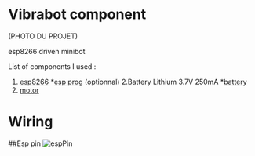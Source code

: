 # Vibrabot component
(PHOTO DU PROJET)

esp8266 driven minibot

List of components I used :
1. [esp8266](https://www.gotronic.fr/art-module-esp8266-25664.htm#complte_desc)
   *[esp prog](https://www.gotronic.fr/art-module-de-programmation-pour-esp8266-26573.htm) (optionnal)
2.Battery Lithium 3.7V 250mA 
 *[battery](https://www.gotronic.fr/art-accu-li-ion-3-7-v-250-mah-pr382527-30027.htm)
3. [motor](https://www.gotronic.fr/cat-moteurs-cc-1089.htm)


# Wiring

##Esp pin
![espPin](https://simple-circuit.com/wp-content/uploads/2018/06/esp-01-led-blink-circuit.png)

